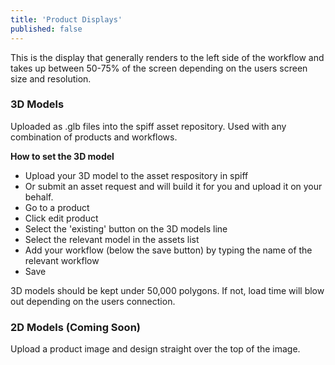 ```yaml
---
title: 'Product Displays'
published: false
---
```


This is the display that generally renders to the left side of the workflow and takes up between 50-75% of the screen depending on the users screen size and resolution. 

### 3D Models 
Uploaded as .glb files into the spiff asset repository. Used with any combination of products and workflows. 

**How to set the 3D model**
- Upload your 3D model to the asset respository in spiff 
- Or submit an asset request and will build it for you and upload it on your behalf. 
- Go to a product
- Click edit product
- Select the 'existing' button on the 3D models line 
- Select the relevant model in the assets list
- Add your workflow (below the save button) by typing the name of the relevant workflow
- Save

3D models should be kept under 50,000 polygons. If not, load time will blow out depending on the users connection. 

### 2D Models (Coming Soon) 
Upload a product image and design straight over the top of the image. 